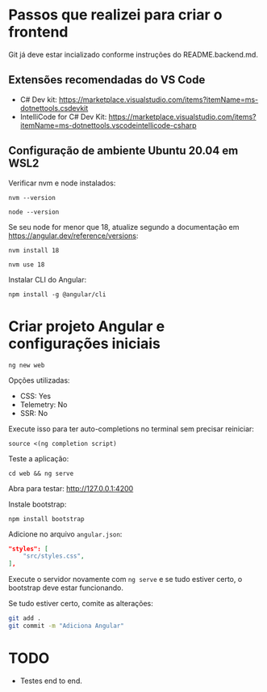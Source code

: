 # Passos que realizei para criar o frontend

Git já deve estar incializado conforme instruções do README.backend.md.

## Extensões recomendadas do VS Code

- C# Dev kit: https://marketplace.visualstudio.com/items?itemName=ms-dotnettools.csdevkit
- IntelliCode for C# Dev Kit: https://marketplace.visualstudio.com/items?itemName=ms-dotnettools.vscodeintellicode-csharp

## Configuração de ambiente Ubuntu 20.04 em WSL2

Verificar nvm e node instalados:

`nvm --version`

`node --version`

Se seu node for menor que 18, atualize segundo a documentação em https://angular.dev/reference/versions:

`nvm install 18`

`nvm use 18`

Instalar CLI do Angular:

`npm install -g @angular/cli`

# Criar projeto Angular e configurações iniciais

`ng new web`

Opções utilizadas:

- CSS: Yes
- Telemetry: No
- SSR: No

Execute isso para ter auto-completions no terminal sem precisar reiniciar:

`source <(ng completion script)`

Teste a aplicação:

`cd web && ng serve`

Abra para testar: http://127.0.0.1:4200

Instale bootstrap:

`npm install bootstrap`

Adicione no arquivo `angular.json`:

```json
"styles": [
    "src/styles.css",
],
```

Execute o servidor novamente com `ng serve` e se tudo estiver certo, o bootstrap deve estar funcionando.

Se tudo estiver certo, comite as alterações:

```bash
git add .
git commit -m "Adiciona Angular"
```

# TODO

- Testes end to end.
